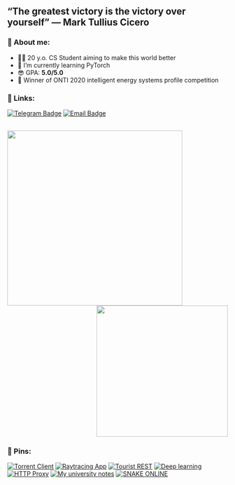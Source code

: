 ## “The greatest victory is the victory over yourself” — Mark Tullius Cicero

### 🤠 About me:

- 👨‍💻 20 y.o. CS Student aiming to make this world better
- 🌱 I’m currently learning PyTorch
- 😎 GPA: **5.0/5.0**
- 🏅 Winner of ONTI 2020 intelligent energy systems profile competition

### 🐸 Links:

[![Telegram Badge](https://img.shields.io/badge/-Telegram-0088cc?style=for-the-badge&logo=appveyor&logo=Telegram&logoColor=white&color=blue)](https://t.me/aiwannafly)
[![Email Badge](https://img.shields.io/badge/-Email-0088cc?style=for-the-badge&logo=appveyor&logo=Gmail&logoColor=white&color=red)](mailto:a.ivanov15@g.nsu.ru)

<br>

<a href="https://github.com/anuraghazra/github-readme-stats">
  <img align="left" width="400" src="https://github-readme-stats.vercel.app/api?username=aiwannafly&show_icons=true&cache_seconds=1800" />
</a>

<a href="https://github.com/anuraghazra/github-readme-stats">
  <img align="right" width="300" src="https://github-readme-stats.vercel.app/api/top-langs/?username=aiwannafly&show_icons=true&layout=compact" />
</a>

<br clear="all" />


### 🦖 Pins:
[![Torrent Client](https://github-readme-stats.vercel.app/api/pin/?username=aiwannafly&repo=torrent-client&cache_seconds=2000)](https://github.com/aiwannafly/torrent-client)
[![Raytracing App](https://github-readme-stats.vercel.app/api/pin/?username=aiwannafly&repo=raytracing-app&cache_seconds=2000)](https://github.com/aiwannafly/raytracing-app)
[![Tourist REST](https://github-readme-stats.vercel.app/api/pin/?username=aiwannafly&repo=tourist-rest-service&cache_seconds=2000)](https://github.com/aiwannafly/tourist-rest-service)
[![Deep learning](https://github-readme-stats.vercel.app/api/pin/?username=aiwannafly&repo=neural_networks_tasks&cache_seconds=2000)](https://github.com/aiwannafly/neural_networks_tasks)
[![HTTP Proxy](https://github-readme-stats.vercel.app/api/pin/?username=aiwannafly&repo=http_proxy&cache_seconds=2000)](https://github.com/aiwannafly/http_proxy)
[![My university notes](https://github-readme-stats.vercel.app/api/pin/?username=aiwannafly&repo=fit&cache_seconds=2000)](https://github.com/aiwannafly/fit)
[![SNAKE ONLINE](https://github-readme-stats.vercel.app/api/pin/?username=aiwannafly&repo=snake_online&cache_seconds=2000)](https://github.com/aiwannafly/snake_online)
